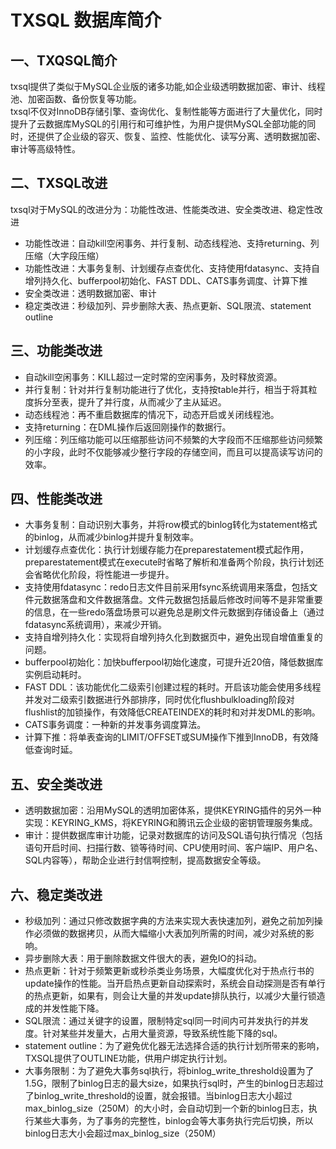 # TXSQL 数据库简介

## 一、TXQSQL简介
txsql提供了类似于MySQL企业版的诸多功能,如企业级透明数据加密、审计、线程池、加密函数、备份恢复等功能。  
txsql不仅对InnoDB存储引擎、查询优化、复制性能等方面进行了大量优化，同时提升了云数据库MySQL的引用行和可维护性，为用户提供MySQL全部功能的同时，还提供了企业级的容灭、恢复、监控、性能优化、读写分离、透明数据加密、审计等高级特性。

## 二、TXSQL改进
txsql对于MySQL的改进分为：功能性改进、性能类改进、安全类改进、稳定性改进  
* 功能性改进：自动kill空闲事务、并行复制、动态线程池、支持returning、列压缩（大字段压缩）
* 功能性改进：大事务复制、计划缓存点查优化、支持使用fdatasync、支持自增列持久化、bufferpool初始化、FAST DDL、CATS事务调度、计算下推
* 安全类改进：透明数据加密、审计
* 稳定类改进：秒级加列、异步删除大表、热点更新、SQL限流、statement outline

## 三、功能类改进
* 自动kill空闲事务：KILL超过一定时常的空闲事务，及时释放资源。
* 并行复制：针对并行复制功能进行了优化，支持按table并行，相当于将其粒度拆分至表，提升了并行度，从而减少了主从延迟。
* 动态线程池：再不重启数据库的情况下，动态开启或关闭线程池。
* 支持returning：在DML操作后返回刚操作的数据行。
* 列压缩：列压缩功能可以压缩那些访问不频繁的大字段而不压缩那些访问频繁的小字段，此时不仅能够减少整行字段的存储空间，而且可以提高读写访问的效率。
  
## 四、性能类改进
* 大事务复制：自动识别大事务，并将row模式的binlog转化为statement格式的binlog，从而减少binlog并提升复制效率。
* 计划缓存点查优化：执行计划缓存能力在preparestatement模式起作用，preparestatement模式在execute时省略了解析和准备两个阶段，执行计划还会省略优化阶段，将性能进一步提升。
* 支持使用fdatasync：redo日志文件目前采用fsync系统调用来落盘，包括文件元数据落盘和文件数据落盘。文件元数据包括最后修改时间等不是非常重要的信息，在一些redo落盘场景可以避免总是刷文件元数据到存储设备上（通过fdatasync系统调用），来减少开销。
* 支持自增列持久化：实现将自增列持久化到数据页中，避免出现自增值重复的问题。
* bufferpool初始化：加快bufferpool初始化速度，可提升近20倍，降低数据库实例启动耗时。
* FAST DDL：该功能优化二级索引创建过程的耗时。开启该功能会使用多线程并发对二级索引数据进行外部排序，同时优化flushbulkloading阶段对flushlist的加锁操作，有效降低CREATEINDEX的耗时和对并发DML的影响。
* CATS事务调度：一种新的并发事务调度算法。
* 计算下推：将单表查询的LIMIT/OFFSET或SUM操作下推到InnoDB，有效降低查询时延。

## 五、安全类改进
* 透明数据加密：沿用MySQL的透明加密体系，提供KEYRING插件的另外一种实现：KEYRING_KMS，将KEYRING和腾讯云企业级的密钥管理服务集成。
* 审计：提供数据库审计功能，记录对数据库的访问及SQL语句执行情况（包括语句开启时间、扫描行数、锁等待时间、CPU使用时间、客户端IP、用户名、SQL内容等），帮助企业进行封信啊控制，提高数据安全等级。

## 六、稳定类改进
* 秒级加列：通过只修改数据字典的方法来实现大表快速加列，避免之前加列操作必须做的数据拷贝，从而大幅缩小大表加列所需的时间，减少对系统的影响。
* 异步删除大表：用于删除数据文件很大的表，避免IO的抖动。
* 热点更新：针对于频繁更新或秒杀类业务场景，大幅度优化对于热点行书的update操作的性能。当开启热点更新自动探索时，系统会自动探测是否有单行的热点更新，如果有，则会让大量的并发update排队执行，以减少大量行锁造成的并发性能下降。
* SQL限流：通过关键字的设置，限制特定sql同一时间内可并发执行的并发度。针对某些并发量大，占用大量资源，导致系统性能下降的sql。
* statement outline：为了避免优化器无法选择合适的执行计划所带来的影响，TXSQL提供了OUTLINE功能，供用户绑定执行计划。
* 大事务限制：为了避免大事务sql执行，将binlog_write_threshold设置为了1.5G，限制了binlog日志的最大size，如果执行sql时，产生的binlog日志超过了binlog_write_threshold的设置，就会报错。当binlog日志大小超过max_binlog_size（250M）的大小时，会自动切到一个新的binlog日志，执行某些大事务，为了事务的完整性，binlog会等大事务执行完后切换，所以binlog日志大小会超过max_binlog_size（250M）